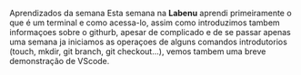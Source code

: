 Aprendizados da semana
Esta semana na **Labenu** aprendi primeiramente o que é um terminal e como acessa-lo, assim como introduzimos tambem informaçoes sobre o githurb, apesar de complicado e de se passar apenas uma semana ja iniciamos as operaçoes de alguns comandos introdutorios (touch, mkdir, git branch, git checkout...), vemos tambem uma breve demonstração de VScode.